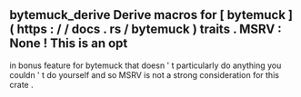#
bytemuck_derive
Derive
macros
for
[
bytemuck
]
(
https
:
/
/
docs
.
rs
/
bytemuck
)
traits
.
MSRV
:
None
!
This
is
an
opt
-
in
bonus
feature
for
bytemuck
that
doesn
'
t
particularly
do
anything
you
couldn
'
t
do
yourself
and
so
MSRV
is
not
a
strong
consideration
for
this
crate
.
